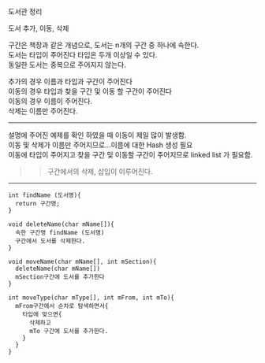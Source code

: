 도서관 정리

도서 추가, 이동, 삭제

구간은 책장과 같은 개념으로, 도서는 n개의 구간 중 하나에 속한다.  
도서는 타입이 주어진다 타입은 두개 이상일 수 있다.   
동일한 도서는 중복으로 주어지지 않는다.   

추가의 경우 이름과 타입과 구간이 주어진다  
이동의 경우 타입과 찾을 구간 및 이동 할 구간이 주어진다  
이동의 경우 이름이 주어진다.  
삭제는 이름만 주어진다.   

-----

설명에 주어진 예제를 확인 하였을 때 이동이 제일 많이 발생함.   
이동 및 삭제가 이름만 주어지므로...이름에 대한 Hash 생성 필요  
이동에 타입이 주어지고 찾을 구간 및 이동할 구간이 주어지므로 linked list 가 필요함.   
>> 구간에서의 삭제, 삽입이 이루어진다.   

-----
```
int findName (도서명){
  return 구간명;
}

void deleteName(char mName[]){
  속한 구간명 findName (도서명)
  구간에서 도서를 삭제한다. 
}

void moveName(char mName[], int mSection){
  deleteName(char mName[])
  mSection구간에 도서를 추가한다
}

int moveType(char mType[], int mFrom, int mTo){
  mFrom구간에서 순차로 탐색하면서{
    타입에 맞으면{
      삭제하고
      mTo 구간에 도서를 추가한다.
    }
  }
}
```
